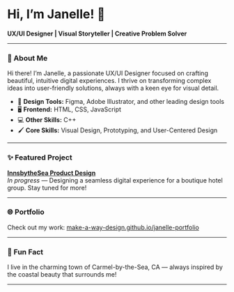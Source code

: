# Hi, I’m Janelle! 👋

**UX/UI Designer | Visual Storyteller | Creative Problem Solver**

---

### 🌊 About Me

Hi there! I’m Janelle, a passionate UX/UI Designer focused on crafting beautiful, intuitive digital experiences. I thrive on transforming complex ideas into user-friendly solutions, always with a keen eye for visual detail.

- 🎨 **Design Tools:** Figma, Adobe Illustrator, and other leading design tools  
- 🖥 **Frontend:** HTML, CSS, JavaScript  
- 💻 **Other Skills:** C++  
- 🖌 **Core Skills:** Visual Design, Prototyping, and User-Centered Design

---

### ✨ Featured Project

**[InnsbytheSea Product Design](#)**  
*In progress* — Designing a seamless digital experience for a boutique hotel group. Stay tuned for more!

---

### 🌐 Portfolio

Check out my work: [make-a-way-design.github.io/janelle-portfolio](https://janellee.com/)

---

### 📍 Fun Fact

I live in the charming town of Carmel-by-the-Sea, CA — always inspired by the coastal beauty that surrounds me!

---

<!--
**make-a-way-design/make-a-way-design** is a ✨ special ✨ repository because its `README.md` (this file) appears on your GitHub profile.
-->